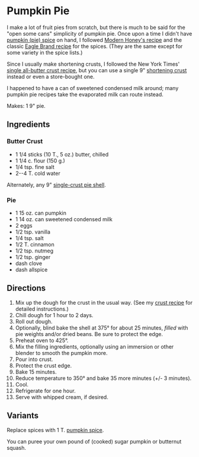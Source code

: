 [thanksgiving]: ../indices/thanksgiving.html

# Pumpkin Pie

I make a lot of fruit pies from scratch, but there is much to be said for the "open some cans" simplicity of pumpkin pie.  Once upon a time I didn't have [pumpkin (pie) spice](../appetizers/pumpkinSpice.md) on hand, I followed [Modern Honey's recipe](https://www.modernhoney.com/perfect-pumpkin-pie/) and the classic [Eagle Brand recipe](https://www.eaglebrand.com/recipe-detail/perfectpumpkinpie-3929) for the spices.  (They are the same except for some variety in the spice lists.)

Since I usually make shortening crusts, I followed the New York Times' [single all-butter crust recipe](https://cooking.nytimes.com/recipes/448-all-butter-pie-crust), but you can use a single 9" [shortening crust](../pie/crust.md) instead or even a store-bought one.

I happened to have a can of sweetened condensed milk around; many pumpkin pie recipes take the evaporated milk can route instead.

Makes: 1 9" pie.

## Ingredients

### Butter Crust

* 1 1/4 sticks (10 T., 5 oz.) butter, chilled
* 1 1/4 c. flour (150 g.)
* 1/4 tsp. fine salt
* 2--4 T. cold water

Alternately, any 9" [single-crust pie shell](../pie/crust.md).

### Pie

* 1 15 oz. can pumpkin
* 1 14 oz. can sweetened condensed milk
* 2 eggs 
* 1/2 tsp. vanilla
* 1/4 tsp. salt
* 1/2 T. cinnamon
* 1/2 tsp. nutmeg
* 1/2 tsp. ginger
* dash clove
* dash allspice

## Directions

1. Mix up the dough for the crust in the usual way.  (See my [crust recipe](../pie/crust.md) for detailed instructions.)
2. Chill dough for 1 hour to 2 days.
3. Roll out dough.
4. Optionally, blind bake the shell at 375° for about 25 minutes, *filled* with pie weights and/or dried beans.  Be sure to protect the edge.
5. Preheat oven to 425°.
6. Mix the filling ingredients, optionally using an immersion or other blender to smooth the pumpkin more.
7. Pour into crust.
8. Protect the crust edge.
9. Bake 15 minutes.
10. Reduce temperature to 350° and bake 35 more minutes (+/- 3 minutes).
11. Cool.
12. Refrigerate for one hour.
13. Serve with whipped cream, if desired.


## Variants


Replace spices with 1 T. [pumpkin spice](../appetizers/pumpkinSpice.md).

You can puree your own pound of (cooked) sugar pumpkin or butternut squash.
